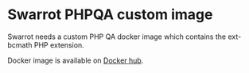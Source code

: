 # Swarrot PHPQA custom image

Swarrot needs a custom PHP QA docker image which contains the ext-bcmath PHP extension.

Docker image is available on [Docker hub](https://hub.docker.com/repository/docker/odolbeau/swarrot-phpqa).
